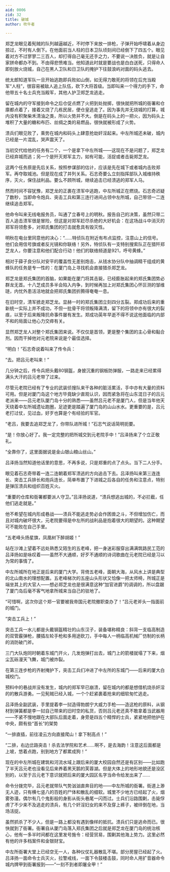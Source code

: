 ```yaml
---
aid: 0006
zid: 32
title: 破城
author: 吹牛者

---
```




  郑芝龙眼见着髡贼的队列越逼越近，不时停下来放一排枪，子弹开始呼啸着从身边掠过，不时有人倒下。在他面前当人柱的日本卫队顷刻间已经倒下了四五个。眼见着对方不过寥寥二三百人，却打得自己毫无还手之力，不要说一决胜负，就是让自家拼命都办不到。不由得悲愤难当。他知道此时就是要战也是白白送死，只得命人即刻放火烧城，自己在黑人卫队和日卫队的掩护下往鼓浪屿对面的码头逃去。

  统太郎知道军队一旦开始逃跑即兵败如山倒，如无得力敢死的将领在后充当殿军“人柱”，很容易被敌人追上队伍，砍下大将首级。当即叫来一个得力的手下，命他带五十名士兵充当殿军，其他人护卫郑芝龙逃走。

  留在城内的守军接到命令之后仓促点燃了火把到处抛掷，很快就把所城的衙署和仓廪都点着了，接着又烧了几栋民居，便仓皇逃走了。因为事先并无烧城的打算，城内没有积聚柴禾清油之类，所以火势并不大。倒是在码头上的一把火，因为码头上堆积了大量的糖和布匹、丝绸之类的易燃品，很快就被形成了火势。

  溃兵们眼见败了，乘势在城内和码头上肆意抢劫奸淫起来。中左所城还未破，城内已经是一片混乱，哭声震天了。

  当初交代给他的任务有二个，一个是拿下中左所城——这现在不是问题了，郑芝龙已经弃城而逃；另一个是歼灭郑军主力，如有可能，活捉或者击毙郑芝龙。

  这两个任务原是先后关系，按照参谋部的估计，应该是先在城下或者城内击败郑军。再夺取城池。但是现在成了并列关系。石志奇要么立刻指挥部队入城维持秩序，灭火，保住战利品。要么不顾所城，继续追击已经溃逃的郑军人马。

  然而时间不容犹豫，郑芝龙的正裹在溃军中逃跑，中左所城正在燃烧。石志奇迟疑了数秒，当即命令炮兵、突击工兵和第三连行进间占领中左所城，自己带领一二连继续追击郑军。

  他命令叫来无线电报务员，叫通了立春号上的明秋。报告自己的决策，虽然只带二百人追击溃军很是冒险，但这是对郑军赶尽杀绝的大好机会：在这场战斗中消灭的郑军将领愈多，对郑氏集团的打击就愈具有毁灭性。

  明秋在电台里同意他的决心：“……特侦队在附近有布点监控，注意山上的信号。他们会用信号旗或者反光镜和你联络！另外，特侦队有一支特别搜索队正在猎歼郑芝龙人，你要注意和他们配合行动！他们的联络频道是921，呼号黄蜂。”

  相对于薛子良分队对安平的覆盖性无差别炮击，从钱水协分队中抽调精干组成的黄蜂队的任务是专一性的：在厦门岛上寻找机会直接猎杀郑芝龙。

  郑芝龙是郑氏集团的首脑，如果能在厦门将其击毙，已经膨胀起来的郑氏集团势必群龙无首。十八芝成员多半会陷入内争，到时候再加上对郑氏集团心怀叵测的邹维琏，内忧外患活活地就会把郑氏集团折腾得奄奄一息。

  在旧时空，清军掳走郑芝龙。显赫一时的郑氏集团立刻四分五裂。郑成功后来的重新统一实际上并不成功，不但一批骨干将领叛降满清，留下的将领中亦有很大的裂痕，以至于后来叛降抗命事件屡有发生。郑成功英年早逝不得不说这他面临的内部不和的局面让他心力交瘁有关。

  显然郑芝龙人对整个郑氏集团来说。不仅仅是首领，更是整个集团的主心骨和黏合剂。因而干掉他对元老院来说是个最佳选择。

  “明白！”石志奇说着叫来了传令兵：

  “去。把吕元老叫来！”

  几分钟之后，传令兵把头戴80钢盔，身披沉重的钢板防弹服，一路走来已经累得满头大汗的吕元老带了过来。

  尽管元老院已经有了专业的武装侦搜队来干各种的脏活累活，手中亦有大量的资料可用。但是对厦门岛这个地方毕竟缺少直观认识，因而紧急将在山东混日子的吕元老派来——吕元老队厦门岛十分的熟悉——虽然吕元老不是厦门人，但是当年他天天绕着中左所城遗址跑圈，足迹更是踏遍了厦门岛的山山水水。更重要的是，吕元老打过仗，见过血，好歹也算是个有经验的军官。

  “老吕，我要去追郑芝龙了，你带队进所城！”石志气说话简明扼要。

  “是！你放心好了。我一定完整的把所城交到元老院手中！”吕泽扬来了个立正敬礼。

  “全靠你了，这里面据说是金山银山粮山丝山。”

  吕泽扬当然知道他话里的意思，不再多说，只是郑重的点了点头。当下二人分手。

  眼见着石志奇带着一连二连朝着郑军溃逃的方向追击下去。吕泽扬叫来第三连连长、突击工兵排长和炮兵连长，简单布置了下进城之后各自的任务和注意点，特别是弹压溃兵和组织百姓灭火。

  “重要的仓库和衙署都要派人守卫。”吕泽扬说道，“溃兵想逃出城的，不必拦截，任他们逃走就是。”

  他不希望在城内形成巷战——溃兵不能逃走势必会作困兽之斗，不但增加伤亡，而且对城内破坏很大，元老院要得是中左所的战利品是抱着很大的期望的。这种期望可不能败在自己手里。

  “五老峰头扬星旗，凤凰树下醉胡姬！”

  站在沙滩上望着不远处熟悉又陌生的五老峰，把一身迷彩服穿出满满筑路民工范的吕泽扬如是咏叹着——虽然不大通顺，好歹不通顺的诗词歌曲在元老院已经是习以为常的事情了。

  中左所城所在地正是后来的厦门大学。背倚五老峰，面朝大海，从风水上讲是典型的北山南水的理想配置。五老峰梯次的五座山头形状又恰像一把太师椅，所城正是端坐其上的大官人——想必郑芝龙也是很满意这种“加官进爵”的调调的，所以盘踞了厦门岛后毫不客气地拿所城来当自己的驻地了。

  “可惜啊，这次你这个郑一官要被我帝国元老院撤职查办了！”吕元老斧头一指面前的城门。

  “突击工兵上！”

  突击工兵一水儿都是头戴钢盔精壮的山东汉子，装备堪称精良：斜背一支临高制造的双管霰弹枪，腰插左轮手枪和多用途砍刀，手中每人一柄临高机械厂仿制的长柄的消防破门斧。

  三门大队炮同时朝着东城门开火，几发炮弹打出去，城门上的箭楼就塌了下来，烟尘瓦砾漫天飞舞，城门被炸裂。

  在第三连步枪的齐射掩护下，突击工兵们冲进了中左所的东城门——后来的厦大白城校门。

  预料中的巷战并没有发生，城内的郑军早已崩溃，留在城内的都是想借机烧杀奸淫的的散兵游勇。一见髡贼已经入城，一个个赶紧裹着抢来的细软匆忙逃走。

  吕泽扬全副武装，手里提着李一挝造得勃朗宁大威力手枪——造这枪的原料，从钢材到弹簧都是李一挝自己带来的旧时空的私货，否则吕元老还真不敢拿着当武器用——不紧不慢地跟在大部队后面走着，身旁是四五个精悍的士兵，紧紧地把他护在中央，颇有些“首长”的架势

  “一排直插，前往凌云方向直接爬山！拿下制高点！”

  “二排，右边岔路突击！杀去法学院和艺术……啊不，是去海韵！注意这后面都是上坡，悠着点跑，别到地方了都累成狗！”

  现在的中左所城在建筑和河流水域上跟后来的厦大校园自然还是有区别——比如跑了半天吕元老也没看见后来养着黑天鹅的芙蓉湖。但是大体上的地形地貌还是没区别的，以至于吕元老下意识就把后来的厦大园区名字当命令给发出来了……

  命令分拨完毕，吕元老就带队气势汹汹直奔目的地——中左所城的衙署。街道上渺无人迹，只有横七竖八的百姓的尸体和散乱的细软。城里不少地方已经起了火，烟雾弥漫。偶尔有几个鬼影般的身影从街头巷尾一闪而过。士兵们沿路围剿，击毙俘虏了不少来不及逃走的溃兵，有几个奸淫妇女的来不及穿上裤子，被绊倒在地，当场活捉。

  虽然抓杀了不少人，但是一路上都没有遇到像样的抵抗。溃兵们只是逃命而已。很快就到了衙署。衙署自从厦门岛落入郑氏集团之后就是郑芝龙在厦门岛的统治核心，他有一多半时间都在这里发号施令：经营贸易，围剿其他海上势力。这里必然有他的许多档案件和金银财宝。

  中左所衙署大堂上已经空无一人，各种仪仗礼器散乱不堪。部分房屋已经起了火。吕泽扬一面命令士兵灭火，拉警戒线，一面下令鼓楼击鼓，同时命人用扩音器命令城内牌甲到衙署报到——“一刻不到者即屠全甲！”



